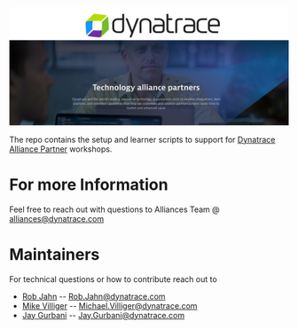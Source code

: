 <img src="dt-workshop.png"/> 

The repo contains the setup and learner scripts to support for [Dynatrace Alliance Partner](https://www.dynatrace.com/partners/technology-partners/) workshops.

# For more Information

Feel free to reach out with questions to Alliances Team @ alliances@dynatrace.com

# Maintainers

For technical questions or how to contribute reach out to

* [Rob Jahn](https://www.linkedin.com/in/robjahn/) -- Rob.Jahn@dynatrace.com
* [Mike Villiger](https://www.linkedin.com/in/mvilliger/) -- Michael.Villiger@dynatrace.com
* [Jay Gurbani](https://www.linkedin.com/in/jaygurbani/) -- Jay.Gurbani@dynatrace.com

